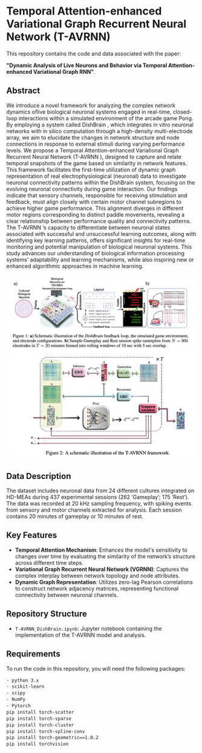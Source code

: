 # Temporal Attention-enhanced Variational Graph Recurrent Neural Network (T-AVRNN)

This repository contains the code and data associated with the paper:

**"Dynamic Analysis of Live Neurons and Behavior via Temporal Attention-enhanced Variational Graph RNN"**.

## Abstract

We introduce a novel framework for analyzing the complex network dynamics oflive biological neuronal systems engaged in real-time, closed-loop interactions within a simulated environment of the arcade game Pong. By employing a system called DishBrain , which integrates in vitro neuronal networks with in silico computation through a high-density multi-electrode array, we aim to elucidate the changes in network structure and node connections in response to external stimuli during varying performance levels. We propose a Temporal Attention-enhanced Variational Graph Recurrent Neural Network (T-AVRNN ), designed to capture and relate temporal snapshots of the game based on similarity in network features. This framework facilitates the first-time utilization of dynamic graph representation of real electrophysiological (neuronal) data to investigate neuronal connectivity patterns within the DishBrain system, focusing on the evolving neuronal connectivity during game interaction. Our findings indicate that sensory channels, responsible for receiving stimulation and feedback, must align closely with certain motor channel subregions to achieve higher game performance. This alignment diverges in different motor regions corresponding to distinct paddle movements, revealing a clear relationship between performance quality and connectivity patterns. The T-AVRNN ’s capacity to differentiate between neuronal states associated with successful and unsuccessful learning outcomes, along with identifying key learning patterns, offers significant insights for real-time monitoring and potential manipulation of biological neuronal systems. This study advances our understanding of biological information processing systems’ adaptability and learning mechanisms, while also inspiring new or enhanced algorithmic approaches in machine learning.

<div style="text-align: center;">
    <img src="images/DishBrain_Schematic.png" alt="DishBrain Feedback Loop" width="800"/>
</div>

<div style="text-align: center;">
    <img src="images/pipeline.png" alt="Pipeline" width="700"/>
</div>

## Data Description

The dataset includes neuronal data from 24 different cultures integrated on HD-MEAs during 437 experimental sessions (262 ‘Gameplay’; 175 ‘Rest’). The data was recorded at 20 kHz sampling frequency, with spiking events from sensory and motor channels extracted for analysis. Each session contains 20 minutes of gameplay or 10 minutes of rest.

## Key Features

- **Temporal Attention Mechanism**: Enhances the model's sensitivity to changes over time by evaluating the similarity of the network’s structure across different time steps.
- **Variational Graph Recurrent Neural Network (VGRNN)**: Captures the complex interplay between network topology and node attributes.
- **Dynamic Graph Representation**: Utilizes zero-lag Pearson correlations to construct network adjacency matrices, representing functional connectivity between neuronal channels.

## Repository Structure

- `T-AVRNN_DishBrain.ipynb`: Jupyter notebook containing the implementation of the T-AVRNN model and analysis.

## Requirements

To run the code in this repository, you will need the following packages:


```bash
- python 3.x
- scikit-learn
- scipy
- NumPy
- Pytorch
pip install torch-scatter
pip install torch-sparse
pip install torch-cluster
pip install torch-spline-conv
pip install torch-geometric==1.0.2
pip install torchvision



